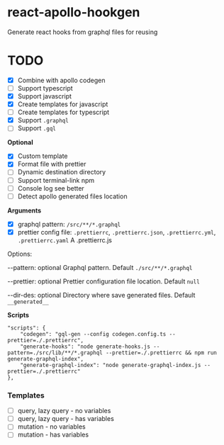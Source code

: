 # react-apollo-hookgen

Generate react hooks from graphql files for reusing


# TODO

- [X] Combine with apollo codegen
- [ ] Support typescript
- [X] Support javascript
- [X] Create templates for javascript
- [ ] Create templates for typescript
- [X] Support `.graphql`
- [ ] Support `.gql`

**Optional**
- [X] Custom template
- [X] Format file with prettier
- [ ] Dynamic destination directory
- [ ] Support terminal-link npm
- [ ] Console log see better
- [ ] Detect apollo generated files location

**Arguments**
- [X] graphql pattern: `/src/**/*.graphql`
- [X] prettier config file: `.prettierrc`, `.prettierrc.json`, `.prettierrc.yml`, `.prettierrc.yaml`
A .prettierrc.js

Options:

  --pattern: optional
    Graphql pattern. Default `./src/**/*.graphql`
    
  --prettier: optional
    Prettier configuration file location. Default `null`
    
  --dir-des: optional
    Directory where save generated files. Default `__generated__`

**Scripts**

    "scripts": {
        "codegen": "gql-gen --config codegen.config.ts --prettier=./.prettierrc",
        "generate-hooks": "node generate-hooks.js --pattern=./src/lib/**/*.graphql --prettier=./.prettierrc && npm run generate-graphql-index",
        "generate-graphql-index": "node generate-graphql-index.js --prettier=./.prettierrc"
    },

### Templates
 - [ ] query, lazy query - no variables
 - [ ] query, lazy query - has variables
 - [ ] mutation - no variables
 - [ ] mutation - has variables
